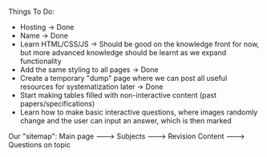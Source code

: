 Things To Do:
- Hosting -> Done
- Name -> Done
- Learn HTML/CSS/JS -> Should be good on the knowledge front for now, but more advanced knowledge should be learnt as we expand functionality
- Add the same styling to all pages -> Done
- Create a temporary "dump" page where we can post all useful resources for systematization later -> Done
- Start making tables filled with non-interactive content (past papers/specifications)
- Learn how to make basic interactive questions, where images randomly change and the user can input an answer, which is then marked

Our "sitemap":
Main page ---> Subjects ---> Revision Content ---> Questions on topic
